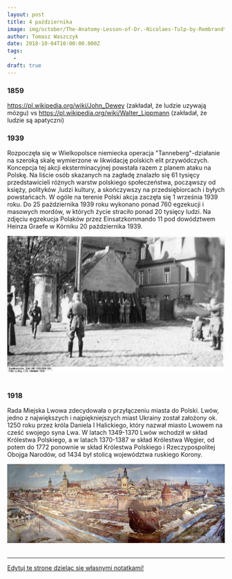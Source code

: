 ```yaml
---
layout: post
title: 4 października
image: img/october/The-Anatomy-Lesson-of-Dr.-Nicolaes-Tulp-by-Rembrandt.jpg
author: Tomasz Waszczyk
date: 2018-10-04T10:00:00.000Z
tags:
  - 
draft: true
---
```


### 1859

https://pl.wikipedia.org/wiki/John_Dewey (zakładał, że ludzie uzywają mózgu) vs https://pl.wikipedia.org/wiki/Walter_Lippmann (zakładał, że ludzie są apatyczni)

### 1939

Rozpoczęła się w Wielkopolsce niemiecka operacja "Tanneberg"-działanie na szeroką skalę wymierzone w likwidację polskich elit przywódczych. Koncepcja tej akcji eksterminacyjnej powstała razem z planem ataku na Polskę. Na liście osób skazanych na zagładę znalazło się 61 tysięcy przedstawicieli różnych warstw polskiego społeczeństwa, począwszy od księży, polityków ,ludzi kultury, a skończywszy na przedsiębiorcach i byłych powstańcach. 
W ogóle na terenie Polski akcja zaczęła się 1 września 1939 roku. Do 25 października 1939 roku wykonano ponad 760 egzekucji i masowych mordów, w których życie straciło ponad 20 tysięcy ludzi.
Na zdjęciu egzekucja Polaków przez Einsatzkommando
11 pod dowództwem Heinza Graefe w Kórniku 20 października 1939.

<img src="./img/october/tanneberg.jpg"/><br><br>

### 1918

Rada Miejska Lwowa zdecydowała o przyłączeniu miasta do Polski. Lwów, jedno z największych i najpiękniejszych miast Ukrainy został założony ok. 1250 roku przez króla Daniela I Halickiego, który nazwał miasto Lwowem na cześć swojego syna Lwa. W latach 1349-1370 Lwów wchodził w skład Królestwa Polskiego, a w latach 1370-1387 w skład Królestwa Węgier, od potem do 1772 ponownie w skład Królestwa Polskiego i Rzeczypospolitej Obojga Narodów, od 1434 był stolicą województwa ruskiego Korony.

<img src="./img/october/lwow.jpg"/><br><br>

---

<a href="https://github.com/TomaszWaszczyk/historia.waszczyk.com/edit/master/src/content/october-4.md" target="_blank">Edytuj tę stronę dzieląc się własnymi notatkami!</a>
